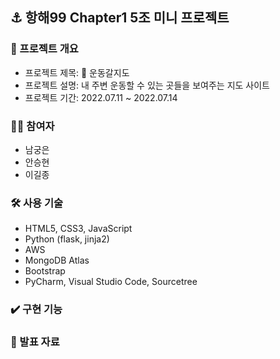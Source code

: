## ⚓️ 항해99 Chapter1 5조 미니 프로젝트

### 👊 프로젝트 개요

- 프로젝트 제목: 💪 운동갈지도
- 프로젝트 설명: 내 주변 운동할 수 있는 곳들을 보여주는 지도 사이트
- 프로젝트 기간: 2022.07.11 ~ 2022.07.14

### 💁‍♂️ 참여자

- 남궁은
- 안승현
- 이길종

### 🛠️ 사용 기술

- HTML5, CSS3, JavaScript
- Python (flask, jinja2)
- AWS
- MongoDB Atlas
- Bootstrap
- PyCharm, Visual Studio Code, Sourcetree

### ✔️ 구현 기능

### 📁 발표 자료
